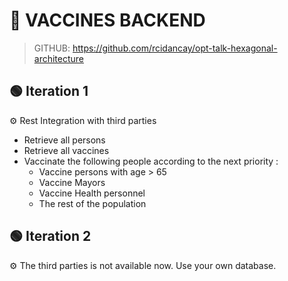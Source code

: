 # 💉 VACCINES BACKEND

> GITHUB: https://github.com/rcidancay/opt-talk-hexagonal-architecture

## 🟢 Iteration 1

⚙️ Rest Integration with third parties

* Retrieve all persons
* Retrieve all vaccines
* Vaccinate the following people according to the next priority :
    * Vaccine persons with age > 65
    * Vaccine Mayors
    * Vaccine Health personnel
    * The rest of the population

## 🟢 Iteration 2

⚙️ The third parties is not available now. Use your own database.

